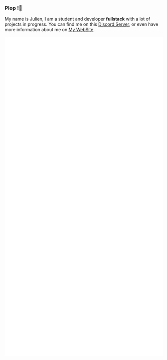 ### Plop !👋

My name is Julien, I am a student and developer **fullstack**  with a lot of projects in progress. You can find me on this [Discord Server](https://discord.gg/2Ph7nNSQPJ), or even have more information about me on [My WebSite](https://zetro.xyz/).

![Metrics](https://github.com/ZeTro-dev/ZeTro-dev/blob/main/github-metrics.svg)
